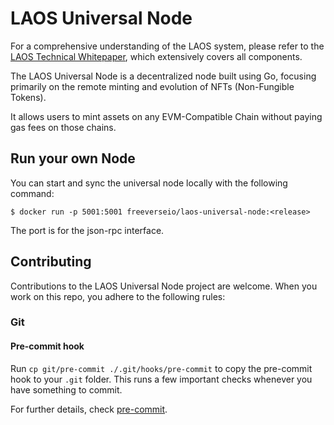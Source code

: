 # LAOS Universal Node

For a comprehensive understanding of the LAOS system, please refer to the [LAOS Technical Whitepaper](https://github.com/freeverseio/laos-whitepaper/blob/main/laos.pdf), which extensively covers all components.

The LAOS Universal Node is a decentralized node built using Go, focusing primarily on the remote minting and evolution of NFTs (Non-Fungible Tokens).

It allows users to mint assets on any EVM-Compatible Chain without paying gas fees on those chains.

## Run your own Node

You can start and sync the universal node locally with the following command:
```
$ docker run -p 5001:5001 freeverseio/laos-universal-node:<release> 
```
The port is for the json-rpc interface.

## Contributing

Contributions to the LAOS Universal Node project are welcome. When you work on this repo, you adhere to the following rules:

### Git

#### Pre-commit hook

Run `cp git/pre-commit ./.git/hooks/pre-commit` to copy the pre-commit hook to your `.git` folder. This runs a few important checks whenever you have something to commit.

For further details, check [pre-commit](./git/pre-commit).
